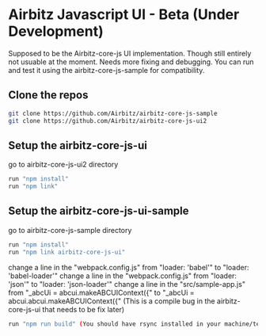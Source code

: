 # Airbitz Javascript UI - Beta (Under Development)

Supposed to be the Airbitz-core-js UI implementation. Though still entirely not usuable at the moment. Needs more fixing and debugging. You can run and test it using the airbitz-core-js-sample for compatibility.

## Clone the repos
```sh
git clone https://github.com/Airbitz/airbitz-core-js-sample
git clone https://github.com/Airbitz/airbitz-core-js-ui2
```

## Setup the airbitz-core-js-ui
go to airbitz-core-js-ui2 directory
```sh
run "npm install"
run "npm link"
```

## Setup the airbitz-core-js-ui-sample
go to airbitz-core-js-sample directory
```sh
run "npm install"
run "npm link airbitz-core-js-ui"
```
change a line in the "webpack.config.js" from "loader: 'babel'" to "loader: 'babel-loader'"
change a line in the "webpack.config.js" from "loader: 'json'" to "loader: 'json-loader'"
change a line in the "src/sample-app.js" from "_abcUi = abcui.makeABCUIContext({" to "_abcUi = abcui.abcui.makeABCUIContext({" (This is a compile bug in the airbitz-core-js-ui that needs to be fix later)
```sh
run "npm run build" (You should have rsync installed in your machine/terminal)
```